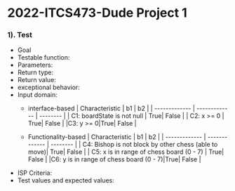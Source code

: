 # 2022-ITCS473-Dude Project 1
### 1). Test
*  Goal
* Testable function:
* Parameters:
* Return type:
* Return value:
* exceptional behavior:
* Input domain:
  * interface-based
    | Characteristic     | b1     | b2     |
    | ------------- | ------------- | -------- |
    | C1: boardState is not null | True| False |
    | C2: x >= 0         | True| False |
    |C3: y >= 0|True| False |
  
  * Functionality-based
    | Characteristic     | b1     | b2     |
    | ------------- | ------------- | -------- |
    | C4: Bishop is not block by other chess (able to move)| True| False |
    | C5: x is in range of chess board (0 - 7) | True| False |
    |C6: y is in range of chess board (0 - 7)|True| False |
* ISP Criteria:
* Test values and expected values:

